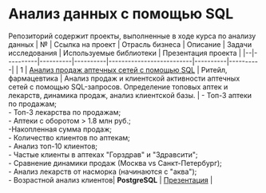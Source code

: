 # Анализ данных с помощью SQL
Репозиторий содержит проекты, выполненные в ходе курса по анализу данных
| №  | Ссылка на проект | Отрасль бизнеса | Описание | Задачи исследования | Используемые библиотеки | Презентация проекта |
|--|----------|----------|----------|--------------------------|----------|----------|
| 1  | [Анализ продаж аптечных сетей с помощью SQL](https://github.com/Elena-Kos/Portfolio_PostgreSQL/tree/b48b40a0e665fb8c9805fc1fd914a81ab1d509bf/%D0%9A%D0%B5%D0%B9%D1%81_%D0%BF%D0%BE%D1%80%D1%82%D1%84%D0%BE%D0%BB%D0%B8%D0%BE%20SQL%20) | Ритейл, фармацевтика | Анализ продаж и клиентской активности аптечных сетей с помощью SQL-запросов. Определение топовых аптек и лекарств, динамика продаж, анализ клиентской базы. |  - Топ-3 аптеки по продажам;  <br>- Топ-3 лекарства по продажам; <br>- Аптеки с оборотом > 1.8 млн руб.;  <br>-Накопленная сумма продаж;  <br>- Количество клиентов по аптекам;  <br>- Анализ топ-10 клиентов;  <br>- Частые клиенты в аптеках "Горздрав" и "Здравсити";  <br>- Сравнение динамики продаж (Москва vs Санкт-Петербург);  <br>- Анализ лекарств от    насморка (начинаются с "аква");  <br>- Возрастной анализ клиентов| **PostgreSQL** | [Презентация](https://drive.google.com/file/d/1q5T2NA6t98Z7i6upVMGNSMhGEQ7xHvld/view?usp=sharing) |
